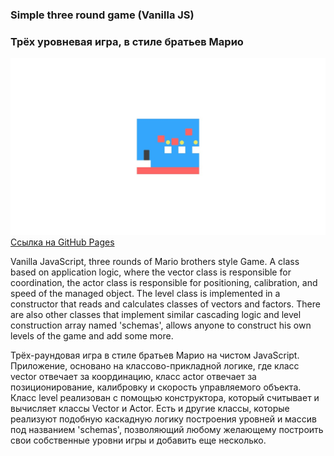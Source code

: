 ### Simple three round game (Vanilla JS)

### Трёх уровневая игра, в стиле братьев Марио

![screenshot of sample](readme-preview-image.jpg)
[Ссылка на GitHub Pages](https://likesatie.github.io/js-simple-three-round-game/)

Vanilla JavaScript, three rounds of Mario brothers style Game. A class based on application logic, where the vector class is responsible for coordination, the actor class is responsible for positioning, calibration, and speed of the managed object. The level class is implemented in a constructor that reads and calculates classes of vectors and factors. There are also other classes that implement similar cascading logic and level construction array named 'schemas', allows anyone to construct his own levels of the game and add some more.

Трёх-раундовая игра в стиле братьев Марио на чистом JavaScript. Приложение, основано на классово-прикладной логике, где класс vector отвечает за координацию, класс actor отвечает за позиционирование, калибровку и скорость управляемого объекта. Класс level реализован с помощью конструктора, который считывает и вычисляет классы Vector и Actor. Есть и другие классы, которые реализуют подобную каскадную логику построения уровней и массив под названием 'schemas', позволяющий любому желающему построить свои собственные уровни игры и добавить еще несколько.
